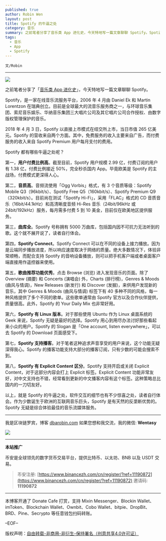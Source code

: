 ```yaml
---
published: true
author: Robin Wen
layout: post
title: Spotify 的牛逼之处
category: 音乐
summary: 之前笔者分享了音乐类 App 进化史，今天特地写一篇文章聊聊 Spotify。Spotify，是一家在线音乐流服务平台，2006 年 4 月由 Daniel Ek 和 Martin Lorentzon 在瑞典创立。目前是全球最大的流音乐服务商之一，与环球音乐集团、索尼音乐娱乐、华纳音乐集团三大唱片公司及其它唱片公司合作授权、由数字版权管理保护的音乐。以上，就是 Spotify 的牛逼之处，软件交互的细节也有不少惊喜之处，读者自行体会。作为少数诞生于欧洲的互联网音乐巨头，Spotify 是有天然的反垄断优势的。Spotify 无疑是综合体验最佳的音乐流媒体服务。
tags:
  - 音乐
  - App
  - Spotify
---
```


`文/Robin`

***

![](https://cdn.dbarobin.com/c0wylqx.png)

之前笔者分享了「[音乐类 App 进化史](https://dbarobin.com/2020/07/30/music-app/)」，今天特地写一篇文章聊聊 Spotify。

Spotify，是一家在线音乐流服务平台，2006 年 4 月由 Daniel Ek 和 Martin Lorentzon 在瑞典创立。目前是全球最大的流音乐服务商之一，与环球音乐集团、索尼音乐娱乐、华纳音乐集团三大唱片公司及其它唱片公司合作授权、由数字版权管理保护的音乐。

2018 年 4 月 3 日，Spotify 以直接上市模式在纽交所上市，当日市值 265 亿美元。Spotify 的营收来自两个方面。其中，免费服务的收入主要来自广告，而付费服务的收入来自 Spotify Premium 用户每月支付的费用。

Spotify 都有哪些牛逼之处呢？

第一，**用户付费比例高**。截至目前，Spotify 用户规模 2.99 亿，付费订阅的用户有 1.38 亿，付费比例接近 50%，完全秒杀国内 App。毕竟欧美是 Spotify 的主战场，付费模式更深得人心。

第二，**音质高**。音频流使用「Ogg Vorbis」格式，有 3 个音质等级：Spotify Mobile Q3（96kbit/s）、Spotify Free Q5（160kbit/s）、Spotify Premium Q9（320kbit/s）。目前尚在测试「Spotify Hi-Fi」，采用「FLAC」格式的 CD 音质音乐（16bit/44.1kHz）和高清晰度音频 Hi-Res 音乐（24bit/96kHz 或 24bit/192kHz）服务，每月需多付费 5 到 10 美金，目前仅在欧美地区提供服务。

第三，**曲库全**。Spotify 号称拥有 5000 万曲库，包括国内因不可抗力无法听到的歌。这个就不展开说了，读者自行体会。

第四，**Spotify Connect**。Spotify Connect 可以在不同的设备上接力播放。因为是云端同步播放进度，所以响应速度取决于网络的质量。绝大多数情况下，体验非常顺畅，而配合支持 Spotify 的音响设备播放，则可以把手机客户端或者桌面客户端直接用作遥控器来使用。

第五，**歌曲推荐功能优秀**。点击 Browse (浏览) 进入发现音乐的页面。除了 Overview (摘要) 和 Concerts (演唱会) 外，Charts (排行榜)，Genres & Moods (曲风与情调)，New Releases (新发行) 和 Discover (发掘)，来供用户发现新的音乐，其中 Genres & Moods (曲风与情调) 标签下有 40 多种不同的风格，每一种风格提供了多个不同的歌单。这些歌单通常由 Spotify 官方以及合作伙伴提供，质量很高。此外，Spotify 的 Your Daily Mix 也非常好用。

第六，**Spotify 有 Linux 版本**。对于那些使用 Ubuntu 作为 Linux 桌面系统的 Geek 来说，Spotify 无疑是最好的选择。Spotify 用心到用尽办法讨好那些看起来小众的用户。Spotify 的 Slogan 是「One account, listen everywhere」，可以去 Spotify 的 Download 页面感受下。

第七，**Spotify 支持播客**。对于笔者这种追求声音享受的用户来说，这个功能无疑深得我心。Spotify 的播客功能支持大部分的播客订阅，只有少数的可能会搜索不到。

第八，**Spotify 有 Explicit Content 区分**。Spotify 支持开启或关闭 Explicit Content，对于这部分内容会打上 Explicit 标签。Explicit Content 功能非常友好，对中文支持也不错，经常看到更新的中文播客内容有这个标签。这种策略总比国内的一刀切友好。

以上，就是 Spotify 的牛逼之处，软件交互的细节也有不少惊喜之处，读者自行体会。作为少数诞生于欧洲的互联网音乐巨头，Spotify 是有天然的反垄断优势的。Spotify 无疑是综合体验最佳的音乐流媒体服务。

***

我是区块链罗宾，博客 [dbarobin.com](https://dbarobin.com/)
如果您想和我交流，我的微信: **Wentasy**

![](https://cdn.dbarobin.com/v4yywe2.png)

***

**本站推广**

币安是全球领先的数字货币交易平台，提供比特币、以太坊、BNB 以及 USDT 交易。

> 币安注册: [https://www.binancezh.com/cn/register/?ref=11190872](https://www.binancezh.com/cn/register/?ref=11190872)
> 邀请码: **11190872**

***

本博客开通了 Donate Cafe 打赏，支持 Mixin Messenger、Blockin Wallet、imToken、Blockchain Wallet、Ownbit、Cobo Wallet、bitpie、DropBit、BRD、Pine、Secrypto 等任意钱包扫码转账。

<center>
    <div class="--donate-button"
         data-button-id="f8b9df0d-af9a-460d-8258-d3f435445075"
    ></div>
</center>

–EOF–

版权声明：[自由转载-非商用-非衍生-保持署名（创意共享4.0许可证）](http://creativecommons.org/licenses/by-nc-nd/4.0/deed.zh)